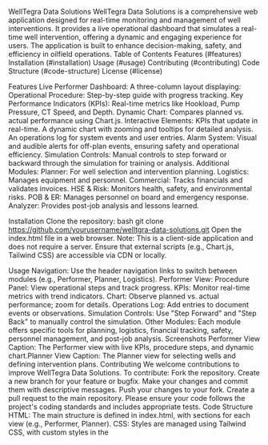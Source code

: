 WellTegra Data Solutions
WellTegra Data Solutions is a comprehensive web application designed for real-time monitoring and management of well interventions. It provides a live operational dashboard that simulates a real-time well intervention, offering a dynamic and engaging experience for users. The application is built to enhance decision-making, safety, and efficiency in oilfield operations.
Table of Contents
Features (#features)
Installation (#installation)
Usage (#usage)
Contributing (#contributing)
Code Structure (#code-structure)
License (#license)

Features
Live Performer Dashboard:
A three-column layout displaying:
Operational Procedure: Step-by-step guide with progress tracking.
Key Performance Indicators (KPIs): Real-time metrics like Hookload, Pump Pressure, CT Speed, and Depth.
Dynamic Chart: Compares planned vs. actual performance using Chart.js.
Interactive Elements:
KPIs that update in real-time.
A dynamic chart with zooming and tooltips for detailed analysis.
An operations log for system events and user entries.
Alarm System:
Visual and audible alerts for off-plan events, ensuring safety and operational efficiency.
Simulation Controls:
Manual controls to step forward or backward through the simulation for training or analysis.
Additional Modules:
Planner: For well selection and intervention planning.
Logistics: Manages equipment and personnel.
Commercial: Tracks financials and validates invoices.
HSE & Risk: Monitors health, safety, and environmental risks.
POB & ER: Manages personnel on board and emergency response.
Analyzer: Provides post-job analysis and lessons learned.

Installation
Clone the repository:
bash
git clone https://github.com/yourusername/welltgra-data-solutions.git
Open the index.html file in a web browser.
Note: This is a client-side application and does not require a server. Ensure that external scripts (e.g., Chart.js, Tailwind CSS) are accessible via CDN or locally.

Usage
Navigation:
Use the header navigation links to switch between modules (e.g., Performer, Planner, Logistics).
Performer View:
Procedure Panel: View operational steps and track progress.
KPIs: Monitor real-time metrics with trend indicators.
Chart: Observe planned vs. actual performance; zoom for details.
Operations Log: Add entries to document events or observations.
Simulation Controls: Use "Step Forward" and "Step Back" to manually control the simulation.
Other Modules:
Each module offers specific tools for planning, logistics, financial tracking, safety, personnel management, and post-job analysis.
Screenshots
Performer View
Caption: The Performer view with live KPIs, procedure steps, and dynamic chart.Planner View
Caption: The Planner view for selecting wells and defining intervention plans.
Contributing
We welcome contributions to improve WellTegra Data Solutions. To contribute:
Fork the repository.
Create a new branch for your feature or bugfix.
Make your changes and commit them with descriptive messages.
Push your changes to your fork.
Create a pull request to the main repository.
Please ensure your code follows the project's coding standards and includes appropriate tests.
Code Structure
HTML:
The main structure is defined in index.html, with sections for each view (e.g., Performer, Planner).
CSS:
Styles are managed using Tailwind CSS, with custom styles in the <style> tag for specific components.
JavaScript:
The application logic is contained within the <script> tag at the end of the HTML file.
Data Store: Static data for wells, objectives, problems, etc.
Global State: Manages the application's state, including the current view and selected well.
Functions: Various functions for rendering views, handling events, and updating the UI.
Developers can extend the application by adding new modules, enhancing existing features, or integrating with external APIs.
License
This project is licensed under the MIT License. See the LICENSE file for details.This README.md provides a clear and structured overview of the WellTegra Data Solutions application, making it easy for users to get started and for developers to contribute. It includes essential sections like features, installation, usage, and code structure, ensuring that both technical and non-technical audiences can understand the project's value and functionality.

